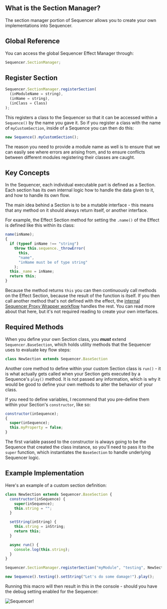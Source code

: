 ## What is the Section Manager?

The section manager portion of Sequencer allows you to create your own implementations into Sequencer.

## Global Reference

You can access the global Sequencer Effect Manager through:

```js
Sequencer.SectionManager;
```

## Register Section

```js
Sequencer.SectionManager.registerSection(
  (inModuleName = string),
  (inName = string),
  (inClass = Class)
);
```

This registers a class to the Sequencer so that it can be accessed within a `Sequence()` by the name you gave it. So if you register a class with the name of `myCustomSection`, inside of a Sequence you can then do this:

```js
new Sequence().myCustomSection();
```

The reason you need to provide a module name as well is to ensure that we can easily see where errors are arising from, and to ensure conflicts between different modules registering their classes are caught.

## Key Concepts

In the Sequencer, each individual executable part is defined as a Section. Each section has its own internal logic how to handle the data given to it, and how to handle its own flow.

The main idea behind a Section is to be a mutable interface - this means that any method on it should always return itself, or another interface.

For example, the Effect Section method for setting the `.name()` of the Effect is defined like this within its class:

```js
name(inName);
{
  if (typeof inName !== "string")
    throw this.sequence._throwError(
      this,
      "name",
      "inName must be of type string"
    );
  this._name = inName;
  return this;
}
```

Because the method returns `this` you can then continuously call methods on the Effect Section, because the result of the function is itself. If you then call another method that's not defined with the effect, the [internal Sequencer Proxy Wrapper workflow](https://github.com/fantasycalendar/FoundryVTT-Sequencer/wiki/Core-Sequencer-Idea#Proxy-Wrappers) handles the rest. You can read more about that here, but it's not required reading to create your own interfaces.

## Required Methods

When you define your own Section class, you **_must_** extend `Sequencer.BaseSection`, which holds utility methods that the Sequencer uses to evaluate key flow steps:

```js
class NewSection extends Sequencer.BaseSection
```

Another core method to define within your custom Section class is `run()` - it is what actually gets called when your Section gets executed by a Sequence's `play()` method. It is not passed any information, which is why it would be good to define your own methods to alter the behavior of your class.

If you need to define variables, I recommend that you pre-define them within your Section's `constructor`, like so:

```js
constructor(inSequence);
{
  super(inSequence);
  this.myProperty = false;
}
```

The first variable passed to the constructor is always going to be the Sequence that created the class instance, so you'll need to pass it to the `super` function, which instantiates the `BaseSection` to handle underlying Sequencer logic.

## Example Implementation

Here's an example of a custom section definition:

```js
class NewSection extends Sequencer.BaseSection {
  constructor(inSequence) {
    super(inSequence);
    this.string = "";
  }

  setString(inString) {
    this.string = inString;
    return this;
  }

  async run() {
    console.log(this.string);
  }
}

Sequencer.SectionManager.registerSection("myModule", "testing", NewSection);

new Sequence().testing().setString("Let's do some damage!").play();
```

Running this macro will then result in this in the console - should you have the debug setting enabled for the Sequencer:

![Sequencer!](https://media.discordapp.net/attachments/734095524822777976/887099330689921054/unknown.png)
